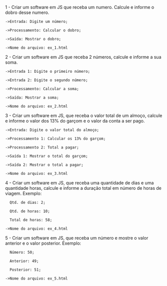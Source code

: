 
1 - Criar um software em JS que receba um numero. Calcule e informe o dobro desse numero.

    ->Entrada: Digite um número;

    ->Processamento: Calcular o dobro;

    ->Saída: Mostrar o dobro;

    ->Nome do arquivo: ex_1.html


2 - Criar um software em JS que receba 2 números, calcule e informe a sua soma.

    ->Entrada 1: Digite o primeiro número;

    ->Entrada 2: Digite o segundo número;

    ->Processamento: Calcular a soma;

    ->Saída: Mostrar a soma;

    ->Nome do arquivo: ex_2.html


3 - Criar um software em JS, que receba o valor total de um almoço, calcule e informe o valor dos 13% do garçom e o valor da conta a ser pago.

    ->Entrada: Digite o valor total do almoço;

    ->Processamento 1: Calcular os 13% do garçom;

    ->Processamento 2: Total a pagar;

    ->Saída 1: Mostrar o total do garçom;

    ->Saída 2: Mostrar o total a pagar;

    ->Nome do arquivo: ex_3.html


4 - Criar um software em JS, que receba uma quantidade de dias e uma quantidade horas, calcule e informe a duração total em número de horas de viagem.
Exemplo:

      Qtd. de dias: 2;

      Qtd. de horas: 10;

      Total de horas: 58;

    ->Nome do arquivo: ex_4.html


5 - Criar um software em JS, que receba um número e mostre o valor anterior e o valor posterior.
Exemplo:

      Número: 50;

      Anterior: 49;

      Posterior: 51;

    ->Nome do arquivo: ex_5.html
